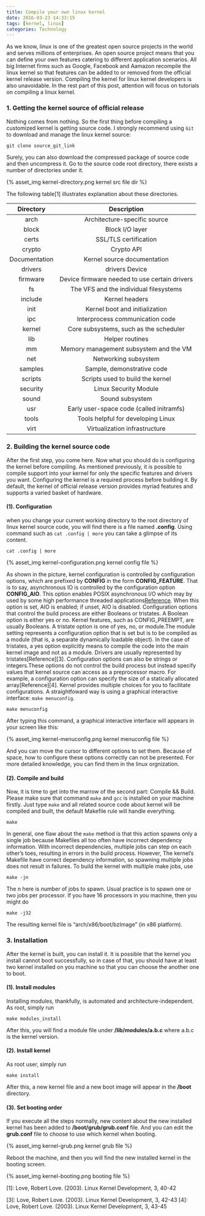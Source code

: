 ```yaml
---
title: Compile your own linux kernel
date: 2016-03-23 14:33:15
tags: [kernel, linux]
categories: Technology
---
```


As we know, linux is one of the greatest open source projects in the world and serves millions of enterprises. An open source project means that you can define your own features catering to different application scenarios. All big Internet firms such as Google, Facebook and Aamazon recompile the linux kernel so that features can be added to or removed from the official kernel release version.
Compiling the kernel for linux kernel developers is also unavoidable. In the rest part of this post, attention will focus on tutorials on compiling a linux kernel.



### 1. Getting the kernel source of official release

Nothing comes from nothing. So the first thing before compiling a customized kernel is getting source code.
I strongly recommend using `Git` to download and manage the linux kernel source:

```
git clone source_git_link
```

<!-- more -->


Surely, you can also download the compressed package of source code and then uncompress it.
Go to the source code root directory, there exists a number of directories under it.

{% asset_img kernel-directory.png kernel src file dir %}

The following table[1] illustrates explanation about these directories.

|   Directory   |                  Description                  |
| :-----------: | :-------------------------------------------: |
|     arch      |         Architecture-specific source          |
|     block     |                Block I/O layer                |
|     certs     |             SSL/TLS certification             |
|    crypto     |                  Crypto API                   |
| Documentation |          Kernel source documentation          |
|    drivers    |                drivers Device                 |
|   firmware    | Device firmware needed to use certain drivers |
|      fs       |    The VFS and the individual filesystems     |
|    include    |                Kernel headers                 |
|     init      |        Kernel boot and initialization         |
|      ipc      |        Interprocess communication code        |
|    kernel     |    Core subsystems, such as the scheduler     |
|      lib      |                Helper routines                |
|      mm       |    Memory management subsystem and the VM     |
|      net      |             Networking subsystem              |
|    samples    |          Sample, demonstrative code           |
|    scripts    |       Scripts used to build the kernel        |
|   security    |             Linux Security Module             |
|     sound     |                Sound subsystem                |
|      usr      |   Early user-space code (called initramfs)    |
|     tools     |      Tools helpful for developing Linux       |
|     virt      |         Virtualization infrastructure         |

### 2. Building the kernel source code

After the first step, you come here. Now what you should do is configuring the kernel before compiling. As mentioned previously, it is possible to compile support into your kernel for only the specific features and drivers you want. Configuring the kernel is a required process before building it. By default, the kernel of official release version provides myriad features and supports a varied basket of hardware.

#### (1). Configuration

when you change your current working directory to the root directory of linux kernel source code, you will find there is a file named **.config**. Using command such as `cat .config | more` you can take a glimpse of its content.

```
cat .config | more
```

{% asset_img kernel-configuration.png kernel config file %}

As shown in the picture, kernel configuration is controlled by configuration options, which are prefixed by **CONFIG** in the form **CONFIG_FEATURE**. That is to say, asynchronous IO is controlled by the configuration option **CONFIG_AIO**. This option enables POSIX asynchronous I/O which may by used by some high performance threaded applications[Reference][2]. When this option is set, AIO is enabled; if unset, AIO is disabled.
Configuration options that control the build process are either Booleans or tristates. A Boolean option is either yes or no. Kernel features, such as CONFIG_PREEMPT, are usually Booleans. A tristate option is one of yes, no, or module.The module setting represents a configuration option that is set but is to be compiled as a module (that is, a separate dynamically loadable object). In the case of tristates, a yes option explicitly means to compile the code into the main kernel image and not as a module. Drivers are usually represented by tristates[Reference][3].
Configuration options can also be strings or integers.These options do not control the build process but instead specify values that kernel source can access as a preprocessor macro. For example, a configuration option can specify the size of a statically allocated array[Reference][4].
Kernel provides multiple choices for you to facilitate configurations. A straightfoward way is using a graphical interactive interface: `make menuconfig`.

```
make menuconfig
```

After typing this command, a graphical interactive interface will appears in your screen like this:

{% asset_img kernel-menuconfig.png kernel menuconfig file %}

And you can move the cursor to different options to set them. Because of space, how to configure these options correctly can not be presented. For more detailed knowledge, you can find them in the linux orgnization.

#### (2). Compile and build

Now, it is time to get into the marrow of the second part: Compile && Build. Please make sure that command `make` and `gcc` is installed on your machine firstly.
Just type `make` and all related source code about kernel will be compiled and built, the default Makefile rule will handle everything.

```
make
```

In general, one flaw about the `make` method is that this action spawns only a single job because Makefiles all too often have incorrect dependency information. With incorrect dependencies, multiple jobs can step on each other’s toes, resulting in errors in the build process. However, The kernel’s Makefile have correct dependency information, so spawning multiple jobs does not result in failures. To build the kernel with multiple make jobs, use

```
make -jn
```

The n here is number of jobs to spawn. Usual practice is to spawn one or two jobs per processor. If you have 16 processors in you machine, then you might do

```
make -j32
```

The resulting kernel file is “arch/x86/boot/bzImage” (in x86 platform).

### 3. Installation

After the kernel is built, you can install it. It is possible that the kernel you install cannot boot successfully, so in case of that, you should have at least two kernel installed on you machine so that you can choose the another one to boot.

#### (1). Install modules

Installing modules, thankfully, is automated and architecture-independent. As root, simply run

```
make modules_install
```

After this, you will find a module file under **/lib/modules/a.b.c** where a.b.c is the kernel version.

#### (2). Install kernel

As root user, simply run

```
make install
```

After this, a new kernel file and a new boot image will appear in the **/boot** directory.

#### (3). Set booting order

If you execute all the steps normally, new content about the new installed kernel has been added to **/boot/grub/grub.conf** file. And you can edit the **grub.conf** file to choose to use which kernel when booting.

{% asset_img kernel-grub.png kernel grub file %}

Reboot the machine, and then you will find the new installed kernel in the booting screen.

{% asset_img kernel-booting.png booting file %}

[1]: Love, Robert Love. (2003). Linux Kernel Development, 3, 40-42

[2]: http://cateee.net/lkddb/web-lkddb/AIO.html

[3]: Love, Robert Love. (2003). Linux Kernel Development, 3, 42-43
[4]: Love, Robert Love. (2003). Linux Kernel Development, 3, 43-45
